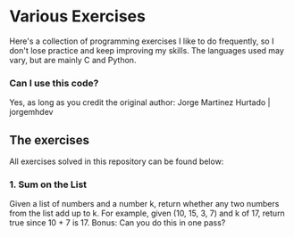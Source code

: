 # Various Exercises

Here's a collection of programming exercises I like to do frequently, so I don't lose practice and keep improving my skills. The languages used may vary, but are mainly C and Python.

### Can I use this code?

Yes, as long as you credit the original author: Jorge Martinez Hurtado | jorgemhdev

## The exercises

All exercises solved in this repository can be found below:

### 1. Sum on the List

Given a list of numbers and a number k, return whether any two numbers from the list add up to k.
For example, given (10, 15, 3, 7) and k of 17, return true since 10 + 7 is 17.
Bonus: Can you do this in one pass?
